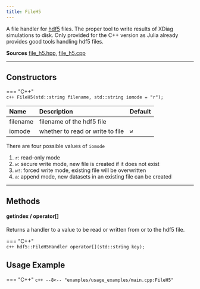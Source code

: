 ```yaml
---
title: FileH5
---
```


A file handler for [hdf5](https://www.hdfgroup.org/solutions/hdf5/) files. The proper tool to write results of XDiag simulations to disk. Only provided for the C++ version as Julia already provides good tools handling hdf5 files.

**Sources** [file_h5.hpp](https://github.com/awietek/xdiag/blob/main/xdiag/io/file_h5.hpp), [file_h5.cpp](https://github.com/awietek/xdiag/blob/main/xdiag/io/file_h5.cpp)

---

## Constructors

=== "C++"	
	```c++
	FileH5(std::string filename, std::string iomode = "r");
	```

	
| Name     | Description                      | Default |
|:---------|:---------------------------------|---------|
| filename | filename of the hdf5 file        |         |
| iomode   | whether to read or write to file | `w`     |

There are four possible values of `iomode`

1. `r`: read-only mode
2. `w`: secure write mode, new file is created if it does not exist
3. `w!`: forced write mode, existing file will be overwritten
4. `a`: append mode, new datasets in an existing file can be created

---

## Methods


#### getindex / operator[]

Returns a handler to a value to be read or written from or to the hdf5 file.

=== "C++"	
	```c++
	hdf5::FileH5Handler operator[](std::string key);
	```
	

## Usage Example

=== "C++"
	```c++
	--8<-- "examples/usage_examples/main.cpp:FileH5"
	```
